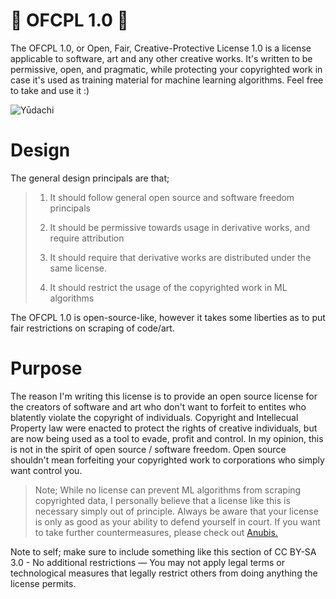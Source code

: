 # 🎏 OFCPL 1.0 🎏
The OFCPL 1.0, or Open, Fair, Creative-Protective License 1.0 is a license applicable to software, art  and any other creative works. It's written to be permissive, open, and pragmatic, while protecting your copyrighted work in case it's used as training material for machine learning algorithms. Feel free to take and use it :)

![Yūdachi](https://github.com/user-attachments/assets/41422472-c6d2-49e4-9199-7fcfdf1e1f40)

# Design
The general design principals are that;<br />

>  1. It should follow general open source and software freedom principals
>
>  2. It should be permissive towards usage in derivative works, and require attribution
>
>  3. It should require that derivative works are distributed under the same license.
>     
>  4. It should restrict the usage of the copyrighted work in ML algorithms<br />

The OFCPL 1.0 is open-source-like, however it takes some liberties as to put fair restrictions on scraping of code/art.

# Purpose
The reason I'm writing this license is to provide an open source license for the creators of software and art who don't want to forfeit to entites who blatently violate the copyright of individuals. Copyright and Intellecual Property law were enacted to protect the rights of creative individuals, but are now being used as a tool to evade, profit and control. In my opinion, this is not in the spirit of open source / software freedom. Open source shouldn't mean forfeiting your copyrighted work to corporations who simply want control you.

> Note; While no license can prevent ML algorithms from scraping copyrighted data, I personally believe that a license like this is necessary simply out of principle. Always be aware that your license is only as good as your ability to defend yourself in court. If you want to take further countermeasures, please check out [Anubis.](https://github.com/TecharoHQ/anubis)



Note to self; make sure to include something like this section of CC BY-SA 3.0 - 
 No additional restrictions — You may not apply legal terms or technological measures that legally restrict others from doing anything the license permits. 
